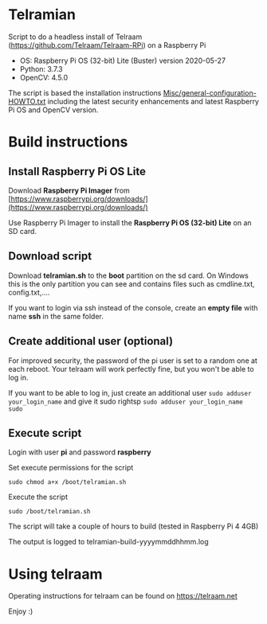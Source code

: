 # Telramian
Script to do a headless install of Telraam (https://github.com/Telraam/Telraam-RPi) on a Raspberry Pi

 - OS: Raspberry Pi OS (32-bit) Lite (Buster) version 2020-05-27
 - Python: 3.7.3
 - OpenCV: 4.5.0

The script is based the installation instructions [Misc/general-configuration-HOWTO.txt](https://github.com/Telraam/Telraam-RPi/blob/master/Misc/general-configuration-HOWTO.txt) including the latest security enhancements and latest Raspberry Pi OS and OpenCV version.
# Build instructions
## Install Raspberry Pi OS Lite
Download **Raspberry Pi Imager** from [https://www.raspberrypi.org/downloads/](https://www.raspberrypi.org/downloads/)

Use Raspberry Pi Imager to install the **Raspberry Pi OS (32-bit) Lite** on an SD card.
## Download script
Download **telramian.sh** to the **boot** partition on the sd card.
On Windows this is the only partition you can see and contains files such as cmdline.txt, config.txt,....

If you want to login via ssh instead of the console, create an **empty file** with name  **ssh** in the same folder.
## Create additional user (optional)
For improved security, the password of the pi user is set to a random one at each reboot. Your telraam will work perfectly fine, but you won't be able to log in.

If you want to be able to log in, just create an additional user
`sudo adduser your_login_name`
and give it sudo rightsp
`sudo adduser your_login_name sudo`
## Execute script

Login with user **pi** and password **raspberry**

Set execute permissions for the script

`sudo chmod a+x /boot/telramian.sh`

Execute the script

`sudo /boot/telramian.sh`

The script will take a couple of hours to build (tested in Raspberry Pi 4 4GB)

The output is logged to telramian-build-yyyymmddhhmm.log
# Using telraam
Operating instructions for telraam can be found on https://telraam.net

Enjoy :)
